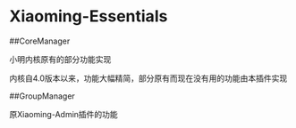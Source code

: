 # Xiaoming-Essentials

##CoreManager

  小明内核原有的部分功能实现
  
  内核自4.0版本以来，功能大幅精简，部分原有而现在没有用的功能由本插件实现
  
##GroupManager

  原Xiaoming-Admin插件的功能
